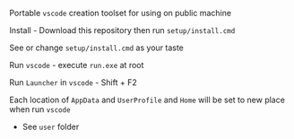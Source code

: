 Portable `vscode` creation toolset for using on public machine

Install - Download this repository then run `setup/install.cmd`

See or change `setup/install.cmd` as your taste

Run `vscode` - execute `run.exe` at root

Run `Launcher` in `vscode` - Shift + F2

Each location of `AppData` and `UserProfile` and `Home` will be set to new place when run `vscode`
 - See `user` folder

